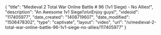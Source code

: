 {
    "title": "Medieval 2 Total War Online Battle # 96 (1v1 Siege) - No Allies!",
    "description": "An Awesome 1v1 Siege!\n\nEnjoy guys!",
    "videoid": "117405977",
    "date_created": "1408719607",
    "date_modified": "1506478302",
    "type": "captivate",
    "layout": "video",
    "url": "\/v\/medieval-2-total-war-online-battle-96-1v1-siege-no-allies\/117405977"
}